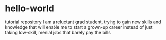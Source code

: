 # hello-world
tutorial repository
I am a reluctant grad student, trying to gain new skills and knowledge that will enable me to start a grown-up career instead of just taking low-skill, menial jobs that barely pay the bills.
